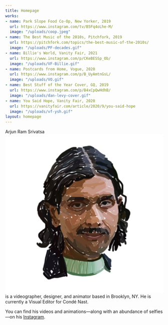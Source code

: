 ```yaml
---
title: Homepage
works:
- name: Park Slope Food Co-Op, New Yorker, 2019
  url: https://www.instagram.com/tv/B5Fq4oLhe-M/
  image: "/uploads/coop.jpeg"
- name: The Best Music of the 2010s, Pitchfork, 2019
  url: https://pitchfork.com/topics/the-best-music-of-the-2010s/
  image: "/uploads/PF-decades.gif"
- name: Billie's World, Vanity Fair, 2021
  url: https://www.instagram.com/p/CKeBESSp_Ob/
  image: "/uploads/VF-Billie.gif"
- name: Postcards from Home, Vogue, 2020
  url: https://www.instagram.com/p/B_UyAmtnGsL/
  image: "/uploads/VO.gif"
- name: Best Stuff of the Year Cover, GQ, 2019
  url: https://www.instagram.com/p/B4xCpQwHdhB/
  image: "/uploads/dan-levy-cover.gif"
- name: You Said Hope, Vanity Fair, 2020
  url: https://vanityfair.com/article/2020/9/you-said-hope
  image: "/uploads/vf-ysh.gif"
layout: homepage
---
```


Arjun Ram Srivatsa ![Arjun](/assets/images/Self.gif) is a videographer, designer, and animator based in Brooklyn, NY. He is currently a Visual Editor for Condé Nast.

You can find his videos and animations—along with an abundance of selfies—on his [Instagram](https://www.instagram.com/arjununcle/).
